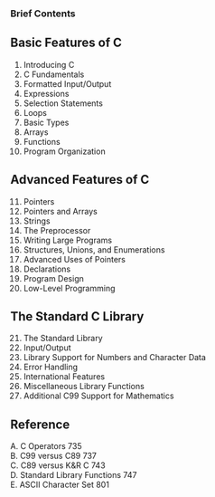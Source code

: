 ### Brief Contents  
## Basic Features of C
1. Introducing C 
2. C Fundamentals 
3. Formatted Input/Output 
4. Expressions 
5. Selection Statements 
6. Loops 
7. Basic Types 
8. Arrays 
9. Functions 
10. Program Organization 

## Advanced Features of C
11. Pointers 
12. Pointers and Arrays 
13. Strings 
14. The Preprocessor 
15. Writing Large Programs 
16. Structures, Unions, and Enumerations 
17. Advanced Uses of Pointers 
18. Declarations 
19. Program Design 
20. Low-Level Programming 

## The Standard C Library
21. The Standard Library 
22. Input/Output 
23. Library Support for Numbers and Character Data 
24. Error Handling 
25. International Features 
26. Miscellaneous Library Functions 
27. Additional C99 Support for Mathematics 

## Reference
A. C Operators 735  
B. C99 versus C89 737  
C. C89 versus K&R C 743  
D. Standard Library Functions 747  
E. ASCII Character Set 801
